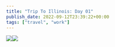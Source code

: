 ```yaml
---
title: "Trip To Illinois: Day 01"
publish_date: 2022-09-12T23:39:22+00:00
tags: ["travel", "work"]
---
```


![](https://lukebouch-com.s3.us-west-004.backblazeb2.com/125/f66a0004-29e8-48f9-8f93-bdf2b53a20a5.jpg)![](https://lukebouch-com.s3.us-west-004.backblazeb2.com/126/c1790bdf-68e2-452f-9e62-f61f2f859258.jpg)
